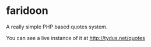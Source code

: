 faridoon
========

A really simple PHP based quotes system. 

You can see a live instance of it at http://tydus.net/quotes 

